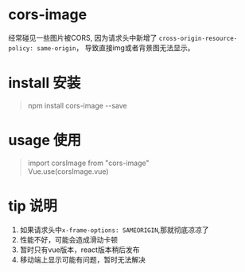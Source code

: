 # cors-image
经常碰见一些图片被CORS, 因为请求头中新增了 
`cross-origin-resource-policy: same-origin`，
导致直接img或者背景图无法显示。

# install 安装
> npm install cors-image --save
# usage 使用
> import corsImage from "cors-image"  
> Vue.use(corsImage.vue)
# tip 说明
1. 如果请求头中`x-frame-options: SAMEORIGIN`,那就彻底凉凉了
2. 性能不好，可能会造成滑动卡顿
3. 暂时只有vue版本，react版本稍后发布
4. 移动端上显示可能有问题，暂时无法解决

